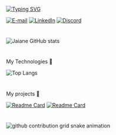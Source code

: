 <a href="https://git.io/typing-svg"><img src="https://readme-typing-svg.demolab.com?font=Roboto&pause=1000&color=26BDCE&width=435&lines=Hi+i+am+Jaiane+Soares!+%E2%9C%A7" alt="Typing SVG" /></a>


[![E-mail](https://img.shields.io/badge/-Email-000?style=for-the-badge&logo=microsoft-outlook&logoColor=FF00F6&color:FFF)](mailto:jaianesoares700@gmail.com)
[![LinkedIn](https://img.shields.io/badge/-LinkedIn-000?style=for-the-badge&logo=linkedin&logoColor=FF00F6&color:FFF)](https://www.linkedin.com/in/jaiane-de-barros-soares-5897802b5/)
[![Discord](https://img.shields.io/badge/Discord-%235865F2.svg?style=for-the-badge&logo=discord&logoColor=FF00F6&color:FFF)](https://discord.com/channels/@me)
#

![Jaiane GitHub stats](https://github-readme-stats.vercel.app/api?username=JaiDev-bot&_icons=true&theme=catppuccin_mocha)
#

My Technologies 🎯

![Top Langs](https://github-readme-stats.vercel.app/api/top-langs/?username=JaiDev-bot&layout=compact&theme=catppuccin_mocha)
#

My projects 🎯

[![Readme Card](https://github-readme-stats.vercel.app/api/pin/?username=JaiDev-bot&repo=congenial-pyt-calculator&theme=catppuccin_mocha)](https://github.com/JaiDev-bot/congenial-pyt-calculator)
[![Readme Card](https://github-readme-stats.vercel.app/api/pin/?username=JaiDev-bot&repo=love&theme=catppuccin_mocha)](https://github.com/JaiDev-bot/love)
#



<picture align="center">
  <source media="(prefers-color-scheme: dark)" srcset="https://raw.githubusercontent.com/JaiDev-bot/JaiDev-bot/output/github-contribution-grid-snake-dark.svg">
  <source media="(prefers-color-scheme: light)" srcset="https://raw.githubusercontent.com/JaiDev-bot/JaiDev-bot/output/github-contribution-grid-snake-dark.svg">
  <img align="center" alt="github contribution grid snake animation" src="https://raw.githubusercontent.com/JaiDev-bot/JaiDev-bot/output/github-contribution-grid-snake.svg">
</picture>

